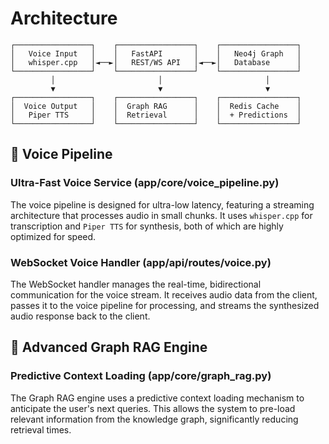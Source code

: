 # Architecture

```
┌─────────────────┐    ┌─────────────────┐    ┌─────────────────┐
│   Voice Input   │    │   FastAPI       │    │   Neo4j Graph   │
│   whisper.cpp   │◄──►│   REST/WS API   │◄──►│   Database      │
└─────────────────┘    └─────────────────┘    └─────────────────┘
         │                       │                       │
         ▼                       ▼                       ▼
┌─────────────────┐    ┌─────────────────┐    ┌─────────────────┐
│  Voice Output   │    │  Graph RAG      │    │  Redis Cache    │
│   Piper TTS     │    │  Retrieval      │    │  + Predictions  │
└─────────────────┘    └─────────────────┘    └─────────────────┘
```

## 🎤 Voice Pipeline

### Ultra-Fast Voice Service (app/core/voice_pipeline.py)
The voice pipeline is designed for ultra-low latency, featuring a streaming architecture that processes audio in small chunks. It uses `whisper.cpp` for transcription and `Piper TTS` for synthesis, both of which are highly optimized for speed.

### WebSocket Voice Handler (app/api/routes/voice.py)
The WebSocket handler manages the real-time, bidirectional communication for the voice stream. It receives audio data from the client, passes it to the voice pipeline for processing, and streams the synthesized audio response back to the client.

## 🧠 Advanced Graph RAG Engine

### Predictive Context Loading (app/core/graph_rag.py)
The Graph RAG engine uses a predictive context loading mechanism to anticipate the user's next queries. This allows the system to pre-load relevant information from the knowledge graph, significantly reducing retrieval times.

